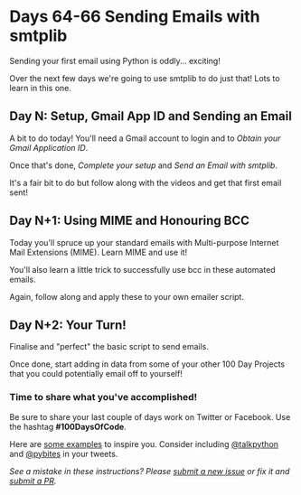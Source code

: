 # Days 64-66 Sending Emails with smtplib

Sending your first email using Python is oddly... exciting! 

Over the next few days we're going to use smtplib to do just that! Lots to learn in this one.


## Day N: Setup, Gmail App ID and Sending an Email

A bit to do today! You'll need a Gmail account to login and to *Obtain your Gmail Application ID*.

Once that's done, *Complete your setup* and *Send an Email with smtplib*.

It's a fair bit to do but follow along with the videos and get that first email sent!


## Day N+1: Using MIME and Honouring BCC

Today you'll spruce up your standard emails with Multi-purpose Internet Mail Extensions (MIME). Learn MIME and use it!

You'll also learn a little trick to successfully use bcc in these automated emails.

Again, follow along and apply these to your own emailer script.


## Day N+2: Your Turn!

Finalise and "perfect" the basic script to send emails.

Once done, start adding in data from some of your other 100 Day Projects that you could potentially email off to yourself!


### Time to share what you've accomplished!

Be sure to share your last couple of days work on Twitter or Facebook. Use the hashtag **#100DaysOfCode**. 

Here are [some examples](https://twitter.com/search?q=%23100DaysOfCode) to inspire you. Consider including [@talkpython](https://twitter.com/talkpython) and [@pybites](https://twitter.com/pybites) in your tweets.

*See a mistake in these instructions? Please [submit a new issue](https://github.com/talkpython/100daysofcode-with-python-course/issues) or fix it and [submit a PR](https://github.com/talkpython/100daysofcode-with-python-course/pulls).*